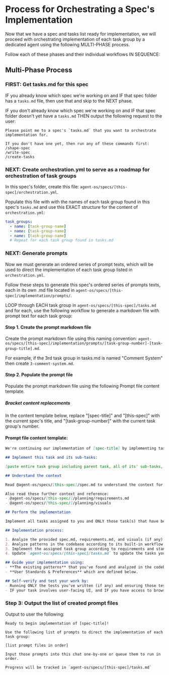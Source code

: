 # Process for Orchestrating a Spec's Implementation

Now that we have a spec and tasks list ready for implementation, we will proceed with orchestrating implementation of each task group by a dedicated agent using the following MULTI-PHASE process.

Follow each of these phases and their individual workflows IN SEQUENCE:

## Multi-Phase Process

### FIRST: Get tasks.md for this spec

IF you already know which spec we're working on and IF that spec folder has a `tasks.md` file, then use that and skip to the NEXT phase.

IF you don't already know which spec we're working on and IF that spec folder doesn't yet have a `tasks.md` THEN output the following request to the user:

```
Please point me to a spec's `tasks.md` that you want to orchestrate implementation for.

If you don't have one yet, then run any of these commands first:
/shape-spec
/write-spec
/create-tasks
```

### NEXT: Create orchestration.yml to serve as a roadmap for orchestration of task groups

In this spec's folder, create this file: `agent-os/specs/[this-spec]/orchestration.yml`.

Populate this file with with the names of each task group found in this spec's `tasks.md` and use this EXACT structure for the content of `orchestration.yml`:

```yaml
task_groups:
  - name: [task-group-name]
  - name: [task-group-name]
  - name: [task-group-name]
  # Repeat for each task group found in tasks.md
```




### NEXT: Generate prompts

Now we must generate an ordered series of prompt texts, which will be used to direct the implementation of each task group listed in `orchestration.yml`.

Follow these steps to generate this spec's ordered series of prompts texts, each in its own .md file located in `agent-os/specs/[this-spec]/implementation/prompts/`.

LOOP through EACH task group in `agent-os/specs/[this-spec]/tasks.md` and for each, use the following workflow to generate a markdown file with prompt text for each task group:

#### Step 1. Create the prompt markdown file

Create the prompt markdown file using this naming convention:
`agent-os/specs/[this-spec]/implementation/prompts/[task-group-number]-[task-group-title].md`.

For example, if the 3rd task group in tasks.md is named "Comment System" then create `3-comment-system.md`.

#### Step 2. Populate the prompt file

Populate the prompt markdown file using the following Prompt file content template.

##### Bracket content replacements

In the content template below, replace "[spec-title]" and "[this-spec]" with the current spec's title, and "[task-group-number]" with the current task group's number.


#### Prompt file content template:

```markdown
We're continuing our implementation of [spec-title] by implementing task group number [task-group-number]:

## Implement this task and its sub-tasks:

[paste entire task group including parent task, all of its' sub-tasks, and sub-bullet points]

## Understand the context

Read @agent-os/specs/[this-spec]/spec.md to understand the context for this spec and where the current task fits into it.

Also read these further context and reference:
- @agent-os/specs/[this-spec/]/planning/requirements.md
- @agent-os/specs/[this-spec/]/planning/visuals

## Perform the implementation

Implement all tasks assigned to you and ONLY those task(s) that have been assigned to you.

## Implementation process:

1. Analyze the provided spec.md, requirements.md, and visuals (if any)
2. Analyze patterns in the codebase according to its built-in workflow
3. Implement the assigned task group according to requirements and standards
4. Update `agent-os/specs/[this-spec]/tasks.md` to update the tasks you've implemented to mark that as done by updating their checkbox to checked state: `- [x]`

## Guide your implementation using:
- **The existing patterns** that you've found and analyzed in the codebase.
- **User Standards & Preferences** which are defined below.

## Self-verify and test your work by:
- Running ONLY the tests you've written (if any) and ensuring those tests pass.
- IF your task involves user-facing UI, and IF you have access to browser testing tools, open a browser and use the feature you've implemented as if you are a user to ensure a user can use the feature in the intended way.


```

### Step 3: Output the list of created prompt files

Output to user the following:

```
Ready to begin implementation of [spec-title]!

Use the following list of prompts to direct the implementation of each task group:

[list prompt files in order]

Input those prompts into this chat one-by-one or queue them to run in order.

Progress will be tracked in `agent-os/specs/[this-spec]/tasks.md`
```
